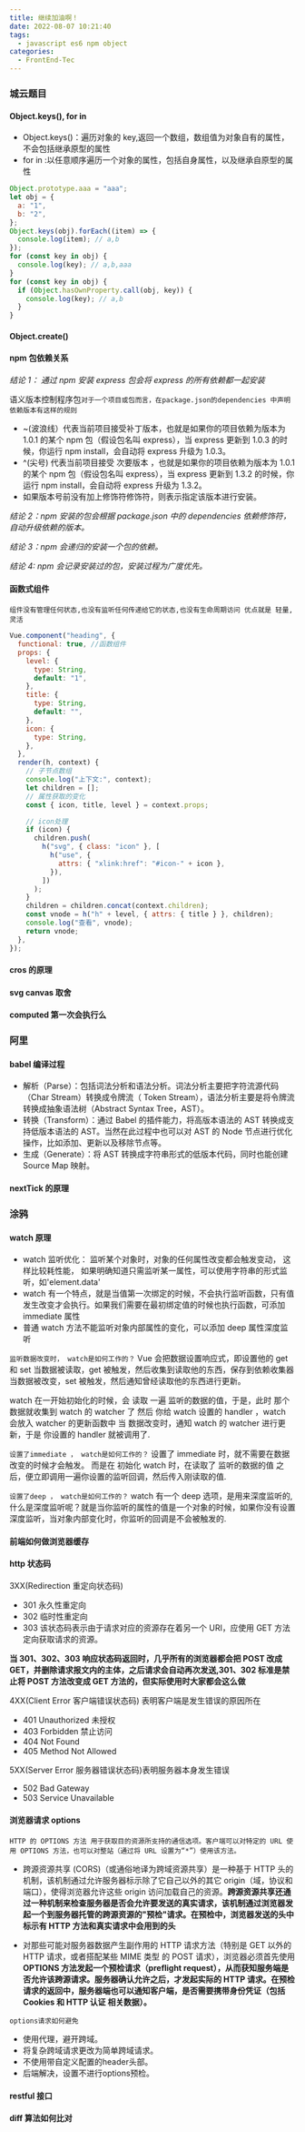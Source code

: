 ```yaml
---
title: 继续加油啊！
date: 2022-08-07 10:21:40
tags:
  - javascript es6 npm object
categories:
  - FrontEnd-Tec
---
```


### 城云题目

#### Object.keys(), for in

- Object.keys()：遍历对象的 key,返回一个数组，数组值为对象自有的属性，不会包括继承原型的属性
- for in :以任意顺序遍历一个对象的属性，包括自身属性，以及继承自原型的属性

```javascript
Object.prototype.aaa = "aaa";
let obj = {
  a: "1",
  b: "2",
};
Object.keys(obj).forEach((item) => {
  console.log(item); // a,b
});
for (const key in obj) {
  console.log(key); // a,b,aaa
}
for (const key in obj) {
  if (Object.hasOwnProperty.call(obj, key)) {
    console.log(key); // a,b
  }
}
```

#### Object.create()

#### npm 包依赖关系

_结论 1： 通过 npm 安装 express 包会将 express 的所有依赖都一起安装_

语义版本控制程序包`对于一个项目或包而言，在package.json的dependencies 中声明依赖版本有这样的规则`

- ~(波浪线）代表当前项目接受补丁版本，也就是如果你的项目依赖为版本为 1.0.1 的某个 npm 包（假设包名叫 express），当 express 更新到 1.0.3 的时候，你运行 npm install，会自动将 express 升级为 1.0.3。
- ^(尖号) 代表当前项目接受 次要版本 ，也就是如果你的项目依赖为版本为 1.0.1 的某个 npm 包（假设包名叫 express），当 express 更新到 1.3.2 的时候，你运行 npm install，会自动将 express 升级为 1.3.2。
- 如果版本号前没有加上修饰符修饰符，则表示指定该版本进行安装。

_结论 2：npm 安装的包会根据 package.json 中的 dependencies 依赖修饰符，自动升级依赖的版本。_

_结论 3：npm 会递归的安装一个包的依赖。_

_结论 4: npm 会记录安装过的包，安装过程为广度优先。_

#### 函数式组件

`组件没有管理任何状态,也没有监听任何传递给它的状态,也没有生命周期访问 优点就是 轻量,灵活`

```javascript
Vue.component("heading", {
  functional: true, //函数组件
  props: {
    level: {
      type: String,
      default: "1",
    },
    title: {
      type: String,
      default: "",
    },
    icon: {
      type: String,
    },
  },
  render(h, context) {
    // 子节点数组
    console.log("上下文:", context);
    let children = [];
    // 属性获取的变化
    const { icon, title, level } = context.props;

    // icon处理
    if (icon) {
      children.push(
        h("svg", { class: "icon" }, [
          h("use", {
            attrs: { "xlink:href": "#icon-" + icon },
          }),
        ])
      );
    }
    children = children.concat(context.children);
    const vnode = h("h" + level, { attrs: { title } }, children);
    console.log("查看", vnode);
    return vnode;
  },
});
```

#### cros 的原理

#### svg canvas 取舍

#### computed 第一次会执行么

### 阿里

#### babel 编译过程

- 解析（Parse）：包括词法分析和语法分析。词法分析主要把字符流源代码（Char Stream）转换成令牌流（ Token Stream），语法分析主要是将令牌流转换成抽象语法树（Abstract Syntax Tree，AST）。
- 转换（Transform）：通过 Babel 的插件能力，将高版本语法的 AST 转换成支持低版本语法的 AST。当然在此过程中也可以对 AST 的 Node 节点进行优化操作，比如添加、更新以及移除节点等。
- 生成（Generate）：将 AST 转换成字符串形式的低版本代码，同时也能创建 Source Map 映射。

#### nextTick 的原理

### 涂鸦

#### watch 原理

- watch 监听优化： 监听某个对象时，对象的任何属性改变都会触发变动， 这样比较耗性能， 如果明确知道只需监听某一属性，可以使用字符串的形式监听，如'element.data'
- watch 有一个特点，就是当值第一次绑定的时候，不会执行监听函数，只有值发生改变才会执行。如果我们需要在最初绑定值的时候也执行函数，可添加 immediate 属性
- 普通 watch 方法不能监听对象内部属性的变化，可以添加 deep 属性深度监听

`监听数据改变时， watch是如何工作的？`
Vue 会把数据设置响应式，即设置他的 get 和 set
当数据被读取，get 被触发，然后收集到读取他的东西，保存到依赖收集器
当数据被改变，set 被触发，然后通知曾经读取他的东西进行更新。

watch 在一开始初始化的时候，会 读取 一遍 监听的数据的值，于是，此时 那个数据就收集到 watch 的 watcher 了
然后 你给 watch 设置的 handler ，watch 会放入 watcher 的更新函数中
当 数据改变时，通知 watch 的 watcher 进行更新，于是 你设置的 handler 就被调用了.

`设置了immediate ， watch是如何工作的？`
设置了 immediate 时，就不需要在数据改变的时候才会触发。
而是在 初始化 watch 时，在读取了 监听的数据的值 之后，便立即调用一遍你设置的监听回调，然后传入刚读取的值.

`设置了deep ， watch是如何工作的？`
watch 有一个 deep 选项，是用来深度监听的,什么是深度监听呢？就是当你监听的属性的值是一个对象的时候，如果你没有设置深度监听，当对象内部变化时，你监听的回调是不会被触发的.

#### 前端如何做浏览器缓存

#### http 状态码

3XX(Redirection 重定向状态码)

- 301 永久性重定向
- 302 临时性重定向
- 303 该状态码表示由于请求对应的资源存在着另一个 URI，应使用 GET 方法定向获取请求的资源。

**当 301、302、303 响应状态码返回时，几乎所有的浏览器都会把 POST 改成 GET，并删除请求报文内的主体，之后请求会自动再次发送,301、302 标准是禁止将 POST 方法改变成 GET 方法的，但实际使用时大家都会这么做**

4XX(Client Error 客户端错误状态码) 表明客户端是发生错误的原因所在

- 401 Unauthorized 未授权
- 403 Forbidden 禁止访问
- 404 Not Found
- 405 Method Not Allowed

5XX(Server Error 服务器错误状态码)表明服务器本身发生错误

- 502 Bad Gateway
- 503 Service Unavailable

#### 浏览器请求 options

`HTTP 的 OPTIONS 方法 用于获取目的资源所支持的通信选项。客户端可以对特定的 URL 使用 OPTIONS 方法，也可以对整站（通过将 URL 设置为“*”）使用该方法。`

- 跨源资源共享 (CORS)（或通俗地译为跨域资源共享）是一种基于 HTTP 头的机制，该机制通过允许服务器标示除了它自己以外的其它 origin（域，协议和端口），使得浏览器允许这些 origin 访问加载自己的资源。**跨源资源共享还通过一种机制来检查服务器是否会允许要发送的真实请求，该机制通过浏览器发起一个到服务器托管的跨源资源的"预检"请求。在预检中，浏览器发送的头中标示有 HTTP 方法和真实请求中会用到的头**

- 对那些可能对服务器数据产生副作用的 HTTP 请求方法（特别是 GET 以外的 HTTP 请求，或者搭配某些 MIME 类型 的 POST 请求），浏览器必须首先使用 **OPTIONS 方法发起一个预检请求（preflight request），从而获知服务端是否允许该跨源请求。服务器确认允许之后，才发起实际的 HTTP 请求。在预检请求的返回中，服务器端也可以通知客户端，是否需要携带身份凭证（包括 Cookies 和 HTTP 认证 相关数据）。**

`options请求如何避免`
- 使用代理，避开跨域。
- 将复杂跨域请求更改为简单跨域请求。
- 不使用带自定义配置的header头部。
- 后端解决，设置不进行options预检。

#### restful 接口

#### diff 算法如何比对
